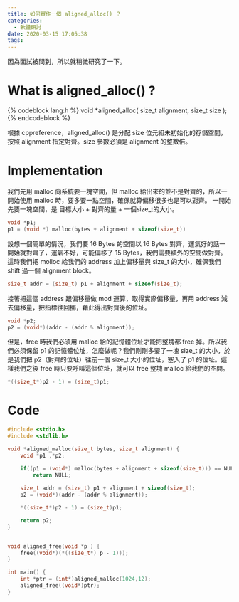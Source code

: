 ```yaml
---
title: 如何實作一個 aligned_alloc() ？
categories:
  - 軟體研討
date: 2020-03-15 17:05:38
tags:
---
```


因為面試被問到，所以就稍微研究了一下。

# What is aligned_alloc() ?

{% codeblock lang:h %}
void *aligned_alloc( size_t alignment, size_t size );
{% endcodeblock %}

根據 cppreference，aligned_alloc() 是分配 size 位元組未初始化的存儲空間，按照 alignment 指定對齊。size 參數必須是 alignment 的整數倍。 


# Implementation

我們先用 malloc 向系統要一塊空間，但 malloc 給出來的並不是對齊的，所以一開始使用 malloc 時，要多要一點空間，確保就算偏移很多也是可以對齊。
一開始先要一塊空間，是 目標大小 + 對齊的量 + 一個size_t的大小。
```c
void *p1;
p1 = (void *) malloc(bytes + alignment + sizeof(size_t))
```

設想一個簡單的情況，我們要 16 Bytes 的空間以 16 Bytes 對齊，運氣好的話一開始就對齊了，運氣不好，可能偏移了 15 Bytes，我們需要額外的空間做對齊。
這時我們把 molloc 給我們的 address 加上偏移量與 size_t 的大小，確保我們 shift 過一個 alignment block。
```c
size_t addr = (size_t) p1 + alignment + sizeof(size_t);
```

接著把這個 address 跟偏移量做 mod 運算，取得實際偏移量，再用 address 減去偏移量，把指標往回挪，藉此得出對齊後的位址。

```c
void *p2;
p2 = (void*)(addr - (addr % alignment));
```

但是，free 時我們必須用 malloc 給的記憶體位址才能把整塊都 free 掉。所以我們必須保留 p1 的記憶體位址，怎麼做呢？我們剛剛多要了一塊 size_t 的大小，於是我們把 p2（對齊的位址）往前一個 size_t 大小的位址，塞入了 p1 的位址。這樣我們之後 free 時只要呼叫這個位址，就可以 free 整塊 malloc 給我們的空間。

```c
*((size_t*)p2 - 1) = (size_t)p1;
```

# Code

```c
#include <stdio.h>
#include <stdlib.h>

void *aligned_malloc(size_t bytes, size_t alignment) {
    void *p1 ,*p2;

    if((p1 = (void*) malloc(bytes + alignment + sizeof(size_t))) == NULL)
        return NULL;
        
    size_t addr = (size_t) p1 + alignment + sizeof(size_t);
    p2 = (void*)(addr - (addr % alignment));

    *((size_t*)p2 - 1) = (size_t)p1;

    return p2;
}


void aligned_free(void *p ) {
    free((void*)(*((size_t*) p - 1)));
}

int main() {
    int *ptr = (int*)aligned_malloc(1024,12);
    aligned_free((void*)ptr);
}
```


